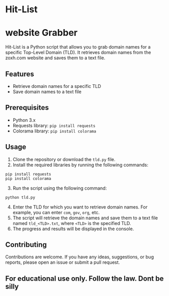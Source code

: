 # Hit-List

# website Grabber

Hit-List is a Python script that allows you to grab domain names for a specific Top-Level Domain (TLD). It retrieves domain names from the zoxh.com website and saves them to a text file.

## Features

- Retrieve domain names for a specific TLD
- Save domain names to a text file

## Prerequisites

- Python 3.x
- Requests library: `pip install requests`
- Colorama library: `pip install colorama`

## Usage

1. Clone the repository or download the `tld.py` file.
2. Install the required libraries by running the following commands:
```
pip install requests
pip install colorama
```
3. Run the script using the following command:
```
python tld.py
```
4. Enter the TLD for which you want to retrieve domain names. For example, you can enter `com`, `gov`, `org`, etc.
5. The script will retrieve the domain names and save them to a text file named `tld_<TLD>.txt`, where `<TLD>` is the specified TLD.
6. The progress and results will be displayed in the console.


## Contributing

Contributions are welcome. If you have any ideas, suggestions, or bug reports, please open an issue or submit a pull request.

## For educational use only. Follow the law. Dont be silly


